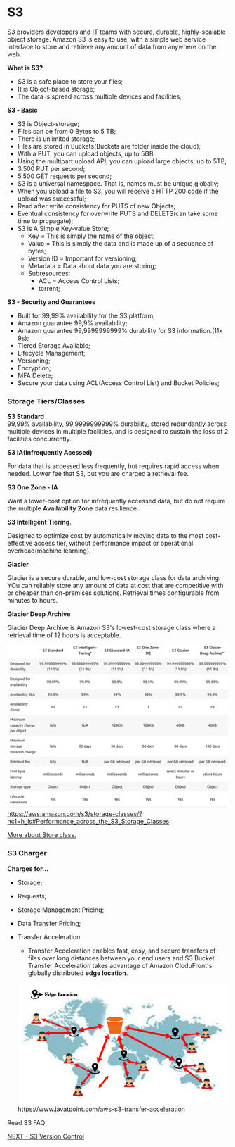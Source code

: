 # S3  

S3 providers developers and IT teams with secure, durable, highly-scalable object storage. Amazon S3 is easy to use, with a simple web service interface to store and retrieve any amount of data from anywhere on the web.  

**What is S3?**  

* S3 is a safe place to store your files;  
* It is Object-based storage;  
* The data is spread across multiple devices and facilities;  

**S3 - Basic**  

* S3 is Object-storage;  
* Files can be from 0 Bytes to 5 TB;
* There is unlimited storage;  
* Files are stored in Buckets(Buckets are folder inside the cloud);  
* With a PUT, you can upload objects, up to 5GB;  
* Using the multipart upload API, you can upload large objects, up to 5TB;  
* 3.500 PUT per second;  
* 5.500 GET requests per second;  
* S3 is a universal namespace. That is, names must be unique globally;  
* When you upload a file to S3, you will receive a HTTP 200 code if the upload was successful;  
* Read after write consistency for PUTS of new Objects;  
* Eventual consistency for overwrite PUTS and DELETS(can take some time to propagate);  
* S3 is A Simple Key-value Store;  
  * Key = This is simply the name of the object;  
  * Value = This is simply the data and is made up of a sequence of bytes;  
  * Version ID = Important for versioning;  
  * Metadata = Data about data you are storing;  
  * Subresources:  
    * ACL = Access Control Lists;  
    * torrent;

**S3 - Security and Guarantees**  

* Built for 99,99% availability for the S3 platform;  
* Amazon guarantee 99,9% availability;  
* Amazon guarantee 99,9999999999% durability for S3 information.(11x 9s);  
* Tiered Storage Available;  
* Lifecycle Management;  
* Versioning;  
* Encryption;
* MFA Delete;  
* Secure your data using ACL(Access Control List) and Bucket Policies;  

### Storage Tiers/Classes  

**S3 Standard**  
99,99% availability, 99,9999999999% durability, stored redundantly across multiple devices in multiple facilities, and is designed to sustain the loss of 2 facilities concurrently.  

**S3 IA(Infrequently Acessed)**  

For data that is accessed less frequently, but requires rapid access when needed. Lower fee that S3, but you are charged  a retrieval fee.  

**S3 One Zone - IA**  

Want a lower-cost option for infrequently accessed data, but do not require the multiple **Availability Zone** data resilience.

**S3 Intelligent Tiering**.

Designed to optimize cost by automatically moving data to the most cost-effective access tier, without performance impact or operational overhead(machine learning).  

**Glacier**  

Glacier is a secure durable, and low-cost storage class for data archiving. YOu can reliably store any amount of data at cost that are competitive with or cheaper than on-premises solutions. Retrieval times configurable from minutes to hours.  

**Glacier Deep Archive**  

Glacier Deep Archive is Amazon S3's lowest-cost storage class where a retrieval time of 12 hours is acceptable.  

![S3 Compare](/imgs/s3-compare.png) https://aws.amazon.com/s3/storage-classes/?nc1=h_ls#Performance_across_the_S3_Storage_Classes  

[More about Store class.](https://aws.amazon.com/s3/storage-classes/)
### S3 Charger  

**Charges for...**  

* Storage;  
* Requests;  
* Storage Management Pricing;  
* Data Transfer Pricing;  
* Transfer Acceleration:  
  * Transfer Acceleration enables fast, easy, and secure transfers of files over long distances between your end users and S3 Bucket. Transfer Acceleration takes advantage of Amazon CloduFront's globally distributed **edge location**.

  ![transfer Acceleration](/imgs/aws-s3-transfer-acceleration.png)https://www.javatpoint.com/aws-s3-transfer-acceleration


Read S3 FAQ  

[NEXT - S3 Version Control](s3_versioning.md)  
